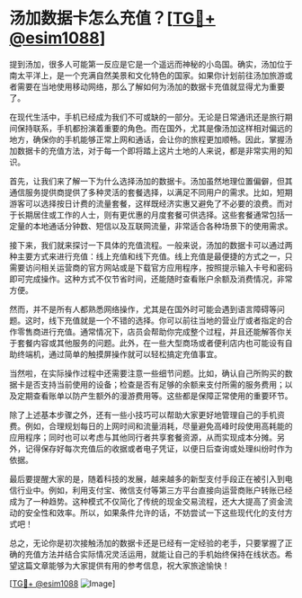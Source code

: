 # 汤加数据卡怎么充值？[[TG💪+ @esim1088](https://t.me/s/esim1088)]

提到汤加，很多人可能第一反应是它是一个遥远而神秘的小岛国。确实，汤加位于南太平洋上，是一个充满自然美景和文化特色的国家。如果你计划前往汤加旅游或者需要在当地使用移动网络，那么了解如何为汤加的数据卡充值就显得尤为重要了。

在现代生活中，手机已经成为我们不可或缺的一部分。无论是日常通讯还是旅行期间保持联系，手机都扮演着重要的角色。而在国外，尤其是像汤加这样相对偏远的地方，确保你的手机能够正常上网和通话，会让你的旅程更加顺畅。因此，掌握汤加数据卡的充值方法，对于每一个即将踏上这片土地的人来说，都是非常实用的知识。

首先，让我们来了解一下为什么选择汤加的数据卡。汤加虽然地理位置偏僻，但其通信服务提供商提供了多种灵活的套餐选择，以满足不同用户的需求。比如，短期游客可以选择按日计费的流量套餐，这样既经济实惠又避免了不必要的浪费。而对于长期居住或工作的人士，则有更优惠的月度套餐可供选择。这些套餐通常包括一定量的本地通话分钟数、短信以及互联网流量，非常适合各种场景下的使用需求。

接下来，我们就来探讨一下具体的充值流程。一般来说，汤加的数据卡可以通过两种主要方式来进行充值：线上充值和线下充值。线上充值是最便捷的方式之一，只需要访问相关运营商的官方网站或是下载官方应用程序，按照提示输入卡号和密码即可完成操作。这种方式不仅节省时间，还能随时查看账户余额及消费情况，非常方便。

然而，并不是所有人都熟悉网络操作，尤其是在国外时可能会遇到语言障碍等问题。这时，线下充值就是一个不错的选择。你可以前往当地的营业厅或者指定的合作零售商进行充值。通常情况下，店员会帮助你完成整个过程，并且还能解答你关于套餐内容或其他服务的问题。此外，在一些大型商场或者便利店内也可能设有自助终端机，通过简单的触摸屏操作就可以轻松搞定充值事宜。

当然啦，在实际操作过程中还需要注意一些细节问题。比如，确认自己所购买的数据卡是否支持当前使用的设备；检查是否有足够的余额来支付所需的服务费用；以及定期查看账单以防产生额外的漫游费用等。这些都是保障正常使用的重要环节。

除了上述基本步骤之外，还有一些小技巧可以帮助大家更好地管理自己的手机资费。例如，合理规划每日的上网时间和流量消耗，尽量避免高峰时段使用高耗能的应用程序；同时也可以考虑与其他同行者共享套餐资源，从而实现成本分摊。另外，记得保存好每次充值后的收据或者电子凭证，以便日后查询或处理纠纷时作为依据。

最后要提醒大家的是，随着科技的发展，越来越多的新型支付手段正在被引入到电信行业中。例如，利用支付宝、微信支付等第三方平台直接向运营商账户转账已经成为了一种趋势。这种模式不仅简化了传统的现金交易流程，还大大提高了资金流动的安全性和效率。所以，如果条件允许的话，不妨尝试一下这些现代化的支付方式吧！

总之，无论你是初次接触汤加的数据卡还是已经有一定经验的老手，只要掌握了正确的充值方法并结合实际情况灵活运用，就能让自己的手机始终保持在线状态。希望这篇文章能够为大家提供有用的参考信息，祝大家旅途愉快！

[[TG💪+ @esim1088](https://t.me/s/esim1088) ![Image](https://i.postimg.cc/4NQfJmqS/Snipaste-2025-05-13-00-14-12.png)]